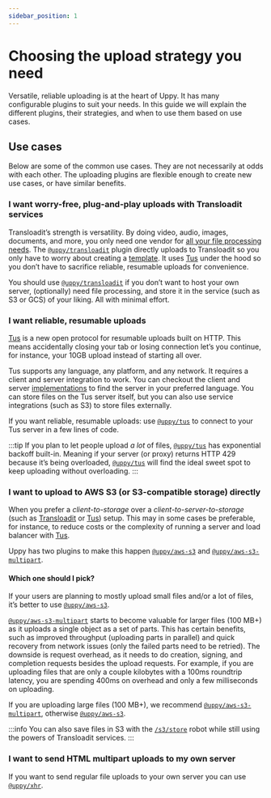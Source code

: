 ```yaml
---
sidebar_position: 1
---
```


# Choosing the upload strategy you need

Versatile, reliable uploading is at the heart of Uppy. It has many configurable plugins to suit your needs.
In this guide we will explain the different plugins, their strategies, and when to use them based on use cases.

## Use cases

Below are some of the common use cases. They are not necessarily at odds with each other.
The uploading plugins are flexible enough to create new use cases, or have similar benefits.

### I want worry-free, plug-and-play uploads with Transloadit services

Transloadit’s strength is versatility.
By doing video, audio, images, documents, and more,
you only need one vendor for [all your file processing needs][transloadit-services].
The [`@uppy/transloadit`][] plugin directly uploads to Transloadit
so you only have to worry about creating a [template][transloadit-concepts].
It uses [Tus](#i-want-reliable-resumable-uploads) under the hood so you don’t have to
sacrifice reliable, resumable uploads for convenience.

You should use [`@uppy/transloadit`][] if you don’t want to host your own server,
(optionally) need file processing, and store it in the service (such as S3 or GCS) of your liking.
All with minimal effort.

### I want reliable, resumable uploads

[Tus][tus] is a new open protocol for resumable uploads built on HTTP.
This means accidentally closing your tab or losing connection let’s you continue, for instance, your 10GB upload
instead of starting all over.

Tus supports any language, any platform, and any network.
It requires a client and server integration to work.
You can checkout the client and server [implementations][tus-implementations] to find the server in your preferred language.
You can store files on the Tus server itself, but you can also use service integrations (such as S3) to store files externally.

If you want reliable, resumable uploads: use [`@uppy/tus`][] to connect to your Tus server in a few lines of code.

:::tip
If you plan to let people upload _a lot_ of files, [`@uppy/tus`][] has exponential backoff built-in.
Meaning if your server (or proxy) returns HTTP 429 because it’s being overloaded, [`@uppy/tus`][] will
find the ideal sweet spot to keep uploading without overloading.
:::

### I want to upload to AWS S3 (or S3-compatible storage) directly

When you prefer a _client-to-storage_ over a _client-to-server-to-storage_ (such as [Transloadit](/docs/upload-strategies/transloadit) or [Tus](/docs/upload-strategies/tus)) setup.
This may in some cases be preferable, for instance, to reduce costs or the complexity of running a server and load balancer with [Tus](/docs/upload-strategies/tus).

Uppy has two plugins to make this happen [`@uppy/aws-s3`][] and [`@uppy/aws-s3-multipart`][].

#### Which one should I pick?

If your users are planning to mostly upload small files and/or a lot of files, it’s better to use [`@uppy/aws-s3`][].

[`@uppy/aws-s3-multipart`][] starts to become valuable for larger files (100 MB+) as it uploads a single object as a set of parts.
This has certain benefits, such as improved throughput (uploading parts in parallel) and quick recovery from network issues (only the failed parts need to be retried).
The downside is request overhead, as it needs to do creation, signing, and completion requests besides the upload requests.
For example, if you are uploading files that are only a couple kilobytes with a 100ms roundtrip latency,
you are spending 400ms on overhead and only a few milliseconds on uploading. 

If you are uploading large files (100 MB+), we recommend [`@uppy/aws-s3-multipart`][], otherwise [`@uppy/aws-s3`][].

:::info
You can also save files in S3 with the [`/s3/store`][s3-robot] robot while still
using the powers of Transloadit services.
:::

### I want to send HTML multipart uploads to my own server

If you want to send regular file uploads to your own server you can use [`@uppy/xhr`][].

[s3-robot]: https://transloadit.com/services/file-exporting/s3-store/

[transloadit-services]: https://transloadit.com/services/

[transloadit-concepts]: https://transloadit.com/docs/getting-started/concepts/

[`@uppy/transloadit`]: /docs/upload-strategies/transloadit

[`@uppy/tus`]: /docs/upload-strategies/tus

[`@uppy/aws-s3-multipart`]: /docs/upload-strategies/aws-s3-multipart

[`@uppy/aws-s3`]: /docs/upload-strategies/aws-s3

[`@uppy/xhr`]: /docs/upload-strategies/xhr

[tus]: https://tus.io/

[tus-implementations]: https://tus.io/implementations.html
